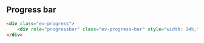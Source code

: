 ## Progress bar
```html
<div class="ev-progress">
    <div role="progressbar" class="ev-progress-bar" style="width: 14%;"></div>
</div>
```